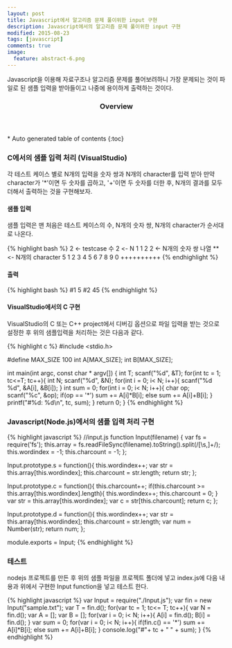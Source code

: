```yaml
---
layout: post
title: Javascript에서 알고리즘 문제 풀이위한 input 구현
description: Javascript에서의 알고리즘 문제 풀이위한 input 구현
modified: 2015-08-23
tags: [javascript]
comments: true
image:
  feature: abstract-6.png
---
```


Javascript을 이용해 자료구조나 알고리즘 문제를 풀어보려하니 가장 문제되는 것이 파일로 된 샘플 입력을 받아들이고 나중에 용이하게 출력하는 것이다. 

<section id="table-of-contents" class="toc">
  <header>
    <h3>Overview</h3>
  </header>
<div id="drawer" markdown="1">
*  Auto generated table of contents
{:toc}
</div>
</section><!-- /#table-of-contents -->

### C에서의 샘플 입력 처리 (VisualStudio)

각 테스트 케이스 별로 N개의 입력을 숫자 쌍과 N개의 character를 입력 받아 만약 character가 '*'이면 두 숫자를 곱하고, '+'이면 두 숫자를 더한 후, N개의 결과를 모두 더해서 출력하는 것을 구현해보자. 

#### 샘플 입력 

샘플 입력은 맨 처음은 테스트 케이스의 수, N개의 숫자 쌍, N개의 character가 순서대로 나온다. 

{% highlight bash %}
2        <- testcase 수
2        <- N
1 1 2 2  <- N개의 숫자 쌍 나열
**       <- N개의 character
5
1 2 3 4 5 6 7 8 9 0 
++++++++++
{% endhighlight %}

#### 출력

{% highlight bash %}
#1 5
#2 45
{% endhighlight %}


#### VisualStudio에서의 C 구현

VisualStudio의 C 또는 C++ project에서 디버깅 옵션으로 파일 입력을 받는 것으로 설정한 후 위의 샘플입력을 처리하는 것은 다음과 같다. 

{% highlight c %}
#include <stdio.h>

#define MAX_SIZE 100
int A[MAX_SIZE];
int B[MAX_SIZE];

int main(int argc, const char * argv[]) {
    int T;
    scanf("%d", &T);
    for(int tc = 1; tc<=T; tc++){
        int N;
        scanf("%d", &N);
        for(int i = 0; i< N; i++){
            scanf("%d %d", &A[i], &B[i]);
        }
        int sum = 0;
        for(int i = 0; i< N; i++){
            char op;
            scanf("%c", &op);
            if(op == '*')
                sum += A[i]*B[i];
            else
                sum += A[i]+B[i];
        }
        printf("#%d: %d\n", tc, sum);
    }
    return 0;
}
{% endhighlight %}

### Javascript(Node.js)에서의 샘플 입력 처리 구현

{% highlight javascript %}
//input.js
function Input(filename) {
    var fs = require('fs');
    this.array = fs.readFileSync(filename).toString().split(/[\s,]+/);
    this.wordindex = -1;
    this.charcount = -1;
};

Input.prototype.s = function(){
    this.wordindex++;
    var str = this.array[this.wordindex];
    this.charcount = str.length;
    return str;
};

Input.prototype.c = function(){
    this.charcount++;
    if(this.charcount >= this.array[this.wordindex].length){
        this.wordindex++;
        this.charcount = 0;
    }
    var str = this.array[this.wordindex];
    var c = str[this.charcount];
    return c;
};

Input.prototype.d = function(){
    this.wordindex++;
    var str = this.array[this.wordindex];
    this.charcount = str.length;
    var num = Number(str);
    return num;
};

module.exports = Input;
{% endhighlight %}

### 테스트

nodejs 프로젝트를 만든 후 위의 샘플 파일을 프로젝트 폴더에 넣고 index.js에 다음 내용과 위에서 구현한 Input function을 넣고 테스트 한다. 

{% highlight javascript %}
var Input = require("./Input.js");
var fin = new Input("sample.txt");
var T = fin.d();
for(var tc = 1; tc<= T; tc++){
	var N = fin.d();
	var A = [];
	var B = [];
	for(var i = 0; i< N; i++){
		A[i] = fin.d();
		B[i] = fin.d();
	}
	var sum = 0;
	for(var i = 0; i< N; i++){
		if(fin.c() == '*')
			sum += A[i]*B[i];
		else
			sum += A[i]+B[i];
	}
	console.log("#"+ tc + " " + sum);
}
{% endhighlight %}
